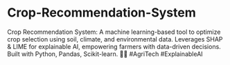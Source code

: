 # Crop-Recommendation-System
Crop Recommendation System: A machine learning-based tool to optimize crop selection using soil, climate, and environmental data. Leverages SHAP &amp; LIME for explainable AI, empowering farmers with data-driven decisions. Built with Python, Pandas, Scikit-learn. 🌱🚀 #AgriTech #ExplainableAI
